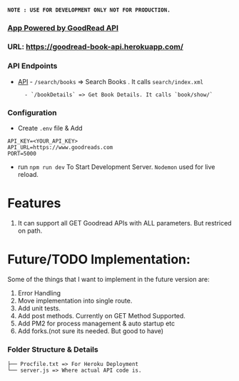 #### `NOTE : USE FOR DEVELOPMENT ONLY NOT FOR PRODUCTION.`
### [App Powered by GoodRead API](https://goodread-book-search.herokuapp.com/)
### URL: https://goodread-book-api.herokuapp.com/
### API Endpoints
- [API](www.goodreads.com)
        - `/search/books` => Search Books . It calls  `search/index.xml` 
       
        - `/bookDetails` => Get Book Details. It calls `book/show/`

### Configuration 
- Create `.env` file & Add
```
API_KEY=<YOUR_API_KEY>
API_URL=https://www.goodreads.com
PORT=5000
```
- run `npm run dev` To Start Development Server. `Nodemon` used for live reload.

# Features 
1. It can support all GET Goodread APIs with ALL parameters. But restriced on path.                                    
# Future/TODO Implementation:

Some of the things that I want to implement in the future version are:
1. Error Handling
1. Move implementation into single route.
2. Add unit tests.
3. Add post methods. Currently on GET Method Supported.
4. Add PM2 for process management & auto startup etc
5. Add forks.(not sure its needed. But good to have)




### Folder Structure & Details
```
├── Procfile.txt => For Heroku Deployment
└── server.js => Where actual API code is.
```
